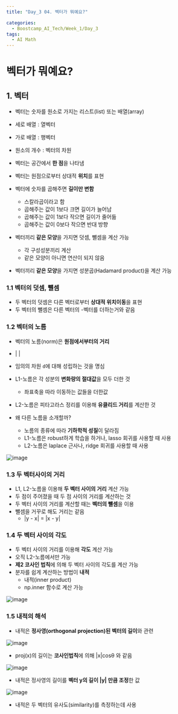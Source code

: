 ```yaml
---
title: "Day_3 04. 벡터가 뭐예요?"

categories:
  - Boostcamp_AI_Tech/Week_1/Day_3
tags:
  - AI Math
---
```


# 벡터가 뭐예요?

## 1. 벡터

- 벡터는 숫자를 원소로 가지는 리스트(list) 또는 배열(array)
- 세로 배열 : 열벡터
- 가로 배열 : 행벡터
- 원소의 개수 : 벡터의 차원

- 벡터는 공간에서 **한 점**을 나타냄
- 벡터는 원점으로부터 상대적 **위치**를 표현
- 벡터에 숫자를 곱해주면 **길이만 변함**
  - 스칼라곱이라고 함
  - 곱해주는 값이 1보다 크면 길이가 늘어남
  - 곱해주는 값이 1보다 작으면 길이가 줄어듦
  - 곱해주는 값이 0보다 작으면 반대 방향

- 벡터끼리 **같은 모양**을 가지면 덧셈, 뺄셈을 계산 가능
  - 각 구성성분끼리 계산
  - 같은 모양이 아니면 연산이 되지 않음
- 벡터끼리 **같은 모양**을 가지면 성분곱(Hadamard product)을 계산 가능

### 1.1 벡터의 덧셈, 뺼셈

- 두 벡터의 덧셈은 다른 벡터로부터 **상대적 위치이동**을 표현
- 두 벡터의 뺄셈은 다른 벡터의 -벡터를 더하는거와 같음

### 1.2 벡터의 노름

- 벡터의 노름(norm)은 **원점에서부터의 거리**
- | |
- 임의의 차원 `d`에 대해 성립하는 것을 명심
- L1-노름은 각 성분의 **변화량의 절대값**을 모두 더한 것
  - 좌표축을 따라 이동하는 값들을 더한값
- L2-노름은 피타고라스 정리를 이용해 **유클리드 거리**를 계산한 것

- 왜 다른 노름을 소개할까?
  - 노름의 종류에 따라 **기하학적 성질**이 달라짐
  - L1-노름은 robust하게 학습을 하거나, lasso 회귀를 사용할 때 사용
  - L2-노름은 laplace 근사나, ridge 회귀를 사용할 때 사용

![image](https://user-images.githubusercontent.com/52475378/128136927-3b0de57b-ba89-40a2-8fdf-c1c963d23ae7.png)

### 1.3 두 벡터사이의 거리

- L1, L2-노름을 이용해 **두 벡터 사이의 거리** 계산 가능
- 두 점이 주어졌을 때 두 점 사이의 거리를 계산하는 것
- 두 벡터 사이의 거리를 계산할 때는 **벡터의 뺼셈**을 이용
- 뺄셈을 거꾸로 해도 거리는 같음
  - |y - x| = |x - y|

### 1.4 두 벡터 사이의 각도

- 두 벡터 사이의 거리를 이용해 **각도** 계산 가능
- 오직 L2-노름에서만 가능
- **제2 코사인 법칙**에 의해 두 벡터 사이의 각도를 계산 가능
- 분자를 쉽게 계산하는 방법이 **내적**
  - 내적(inner product)
  - np.inner 함수로 계산 가능

![image](https://user-images.githubusercontent.com/52475378/128137705-8a1a076d-2c45-45eb-bd6c-5c5cb9aed8eb.png)


### 1.5 내적의 해석

- 내적은 **정사영(orthogonal projection)된 벡터의 길이**와 관련

![image](https://user-images.githubusercontent.com/52475378/128138061-c8eb30cb-d76d-49a3-9d33-6bec605c70ef.png)

- proj(x)의 길이는 **코사인법칙**에 의해 |x|cosθ 와 같음

![image](https://user-images.githubusercontent.com/52475378/128138309-58c78e6e-425d-4e87-9d5f-44d7fa923f50.png)

- 내적은 정사영의 길이를 **벡터 y의 길이 |y| 만큼 조정**한 값

![image](https://user-images.githubusercontent.com/52475378/128138513-f5036cbf-0030-438c-b5a7-3bf65030c429.png)

- 내적은 두 벡터의 유사도(similarity)를 측정하는데 사용

